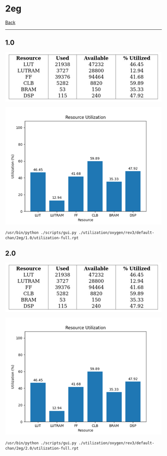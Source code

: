 # 2eg

[Back](<../rev3.md>)

---

## 1.0

<p align="center">
	<img src="../../../../../images/oxygen/rev3/default-chan/2eg/1.0/table.jpg" />
</p>

<p align="center">
	<img src="../../../../../images/oxygen/rev3/default-chan/2eg/1.0/graph.png" />
</p>

`/usr/bin/python ./scripts/gui.py ./utilization/oxygen/rev3/default-chan/2eg/1.0/utilization-full.rpt`

## 2.0

<p align="center">
	<img src="../../../../../images/oxygen/rev3/default-chan/2eg/2.0/table.jpg" />
</p>

<p align="center">
	<img src="../../../../../images/oxygen/rev3/default-chan/2eg/2.0/graph.png" />
</p>

`/usr/bin/python ./scripts/gui.py ./utilization/oxygen/rev3/default-chan/2eg/2.0/utilization-full.rpt`

